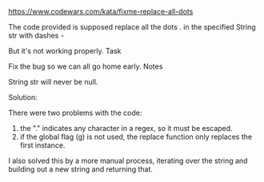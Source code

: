 https://www.codewars.com/kata/fixme-replace-all-dots

The code provided is supposed replace all the dots . in the specified String str with dashes -

But it's not working properly.
Task

Fix the bug so we can all go home early.
Notes

String str will never be null.

Solution:

There were two problems with the code: 
1) the "." indicates any character in a regex, so it must be escaped.
2) if the global flag (g) is not used, the replace function only replaces the first instance.

I also solved this by a more manual process, iterating over the string and building out a new string and returning that. 
